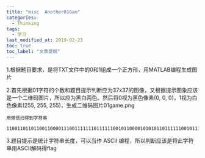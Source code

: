 ```yaml
---
title: "misc  Another01Gam"
categories:
  - Thinking
tags:
  - 学习
last_modified_at: 2019-02-23
toc: true
toc_label: "文章提纲"
---
```




  1.根据题目要求，是将TXT文件中的0和1组成一个正方形，用MATLAB编程生成图片
  
  2.首先根据01字符的个数和题目提示判断应为37x37的图像，又根据提示图象应该是一个二维码图片，所以应为黑白两色。然后将0视为黑色像素(0, 0, 0)，1视为白色像素(255, 255, 255)，生成二维码图片01game.png

    用微信扫得到字符串

    1100110110110011000011100111111101111110010110000101010110111111001011100111010011111010111101111111000011100010011000011101011110
  
  3.题目提示是统计字符串长度，可以当作 ASCII 编程，所以判断应该是将此字符串用ASCII解码得flag
  

